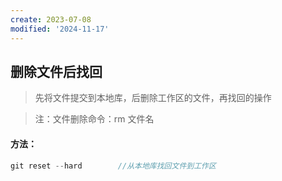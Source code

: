 ```yaml
---
create: 2023-07-08
modified: '2024-11-17'
---
```


## 删除文件后找回

> 先将文件提交到本地库，后删除工作区的文件，再找回的操作

> 注：文件删除命令：rm 文件名

#### 方法：

```c
git reset --hard 		//从本地库找回文件到工作区
```